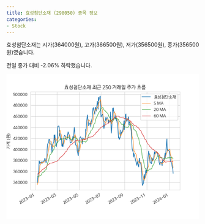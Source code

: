 ```yaml
---
title: 효성첨단소재 (298050) 종목 정보
categories:
- Stock
---
```


효성첨단소재는 시가(364000원), 고가(366500원), 저가(356500원), 종가(356500원)였습니다.

전일 종가 대비 -2.06% 하락했습니다.

<!-- more -->

![298050](/assets/stock_images/298050.png)